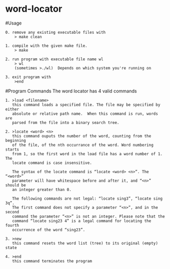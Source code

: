 # word-locator

#Usage

    0. remove any existing executable files with
        > make clean

    1. compile with the given make file.
        > make

    2. run program with executable file name wl
        > wl
        (sometimes >./wl)  Depends on which system you're running on

    3. exit program with
        >end

#Program Commands
    The word locator has 4 valid commands

    1. >load <filename>
       this command loads a specified file. The file may be specified by either
       absolute or relative path name.  When this command is run, words are
       parsed from the file into a binary search tree.

    2. >locate <word> <n>
       this command ouputs the number of the word, counting from the beginning
       of the file, of the nth occurrance of the word. Word numbering starts
       from 1, so the first word in the load file has a word number of 1.  The
       locate command is case insensitive.

       The syntax of the locate command is “locate <word> <n>”. The “<word>”
       parameter will have whitespace before and after it, and “<n>” should be
       an integer greater than 0.

       The following commands are not legal: “locate sing3”, “locate sing 3q”.
       The first command does not specify a parameter “<n>”, and in the second
       command the parameter “<n>” is not an integer. Please note that the
       command “locate sing23 4” is a legal command for locating the fourth
       occurrence of the word “sing23”.

    3. >new
       this command resets the word list (tree) to its original (empty) state

    4. >end
       this command terminates the program




